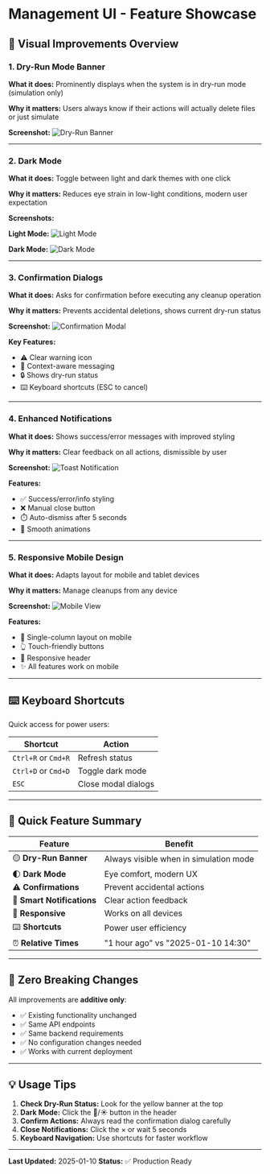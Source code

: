 # Management UI - Feature Showcase

## 🎨 Visual Improvements Overview

### 1. Dry-Run Mode Banner
**What it does:** Prominently displays when the system is in dry-run mode (simulation only)

**Why it matters:** Users always know if their actions will actually delete files or just simulate

**Screenshot:**
![Dry-Run Banner](https://github.com/user-attachments/assets/75c14176-b60b-460c-97a4-3ef3e87389dd)

---

### 2. Dark Mode
**What it does:** Toggle between light and dark themes with one click

**Why it matters:** Reduces eye strain in low-light conditions, modern user expectation

**Screenshots:**

**Light Mode:**
![Light Mode](https://github.com/user-attachments/assets/75c14176-b60b-460c-97a4-3ef3e87389dd)

**Dark Mode:**
![Dark Mode](https://github.com/user-attachments/assets/88db4c89-7d0d-4686-9c01-5df6500e168f)

---

### 3. Confirmation Dialogs
**What it does:** Asks for confirmation before executing any cleanup operation

**Why it matters:** Prevents accidental deletions, shows current dry-run status

**Screenshot:**
![Confirmation Modal](https://github.com/user-attachments/assets/930ae940-2106-43fd-8d5c-f61513ce48ec)

**Key Features:**
- ⚠️ Clear warning icon
- 📝 Context-aware messaging
- 🔒 Shows dry-run status
- ⌨️ Keyboard shortcuts (ESC to cancel)

---

### 4. Enhanced Notifications
**What it does:** Shows success/error messages with improved styling

**Why it matters:** Clear feedback on all actions, dismissible by user

**Screenshot:**
![Toast Notification](https://github.com/user-attachments/assets/ee5c7036-3d6f-416e-8a5b-a27663e136a4)

**Features:**
- ✅ Success/error/info styling
- ❌ Manual close button
- ⏱️ Auto-dismiss after 5 seconds
- 🎨 Smooth animations

---

### 5. Responsive Mobile Design
**What it does:** Adapts layout for mobile and tablet devices

**Why it matters:** Manage cleanups from any device

**Screenshot:**
![Mobile View](https://github.com/user-attachments/assets/6ea26bd8-33eb-482e-8053-4aa2f3492ac1)

**Features:**
- 📱 Single-column layout on mobile
- 👆 Touch-friendly buttons
- 🔄 Responsive header
- ✨ All features work on mobile

---

## ⌨️ Keyboard Shortcuts

Quick access for power users:

| Shortcut | Action |
|----------|--------|
| `Ctrl+R` or `Cmd+R` | Refresh status |
| `Ctrl+D` or `Cmd+D` | Toggle dark mode |
| `ESC` | Close modal dialogs |

---

## 🎯 Quick Feature Summary

| Feature | Benefit |
|---------|---------|
| 🟡 **Dry-Run Banner** | Always visible when in simulation mode |
| 🌓 **Dark Mode** | Eye comfort, modern UX |
| ⚠️ **Confirmations** | Prevent accidental actions |
| 🔔 **Smart Notifications** | Clear action feedback |
| 📱 **Responsive** | Works on all devices |
| ⌨️ **Shortcuts** | Power user efficiency |
| ⏰ **Relative Times** | "1 hour ago" vs "2025-01-10 14:30" |

---

## 🚀 Zero Breaking Changes

All improvements are **additive only**:
- ✅ Existing functionality unchanged
- ✅ Same API endpoints
- ✅ Same backend requirements
- ✅ No configuration changes needed
- ✅ Works with current deployment

---

## 💡 Usage Tips

1. **Check Dry-Run Status:** Look for the yellow banner at the top
2. **Dark Mode:** Click the 🌙/☀️ button in the header
3. **Confirm Actions:** Always read the confirmation dialog carefully
4. **Close Notifications:** Click the × or wait 5 seconds
5. **Keyboard Navigation:** Use shortcuts for faster workflow

---

**Last Updated:** 2025-01-10
**Status:** ✅ Production Ready
